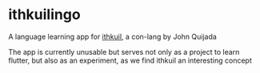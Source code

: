 # ithkuilingo

A language learning app for [ithkuil](www.ithkuil.net), a con-lang by John Quijada

The app is currently unusable but serves not only as a project to learn flutter, but also as an experiment, as we find ithkuil an interesting concept